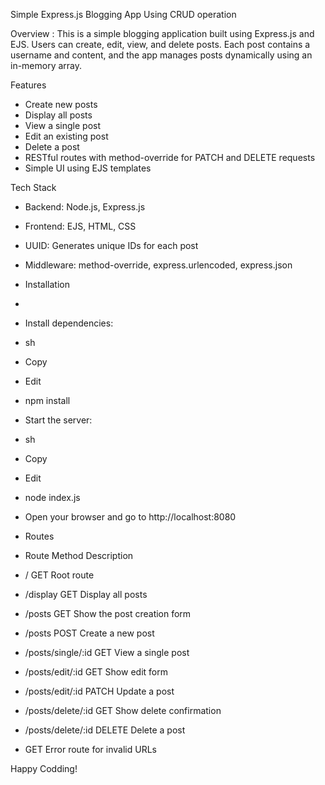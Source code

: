 Simple Express.js Blogging App Using CRUD operation

Overview : 
This is a simple blogging application built using Express.js and EJS. Users can create, edit, view, and delete posts. Each post contains a username and content, and the app manages posts dynamically using an in-memory array.

Features
* Create new posts
* Display all posts
* View a single post
* Edit an existing post
* Delete a post
* RESTful routes with method-override for PATCH and DELETE requests
* Simple UI using EJS templates


Tech Stack
* Backend: Node.js, Express.js
* Frontend: EJS, HTML, CSS
* UUID: Generates unique IDs for each post
* Middleware: method-override, express.urlencoded, express.json
* Installation

* 
* Install dependencies:
* sh
* Copy
* Edit
* npm install
* Start the server:
* sh
* Copy
* Edit
* node index.js
* Open your browser and go to http://localhost:8080
* Routes
* Route	Method	Description


* /	GET	Root route
* /display	GET	Display all posts
* /posts	GET	Show the post creation form
* /posts	POST	Create a new post
* /posts/single/:id	GET	View a single post
* /posts/edit/:id	GET	Show edit form
* /posts/edit/:id	PATCH	Update a post
* /posts/delete/:id	GET	Show delete confirmation
* /posts/delete/:id	DELETE	Delete a post
*	GET	Error route for invalid URLs



Happy Codding!
